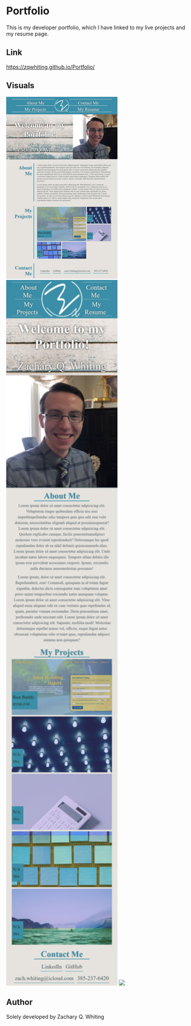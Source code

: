 # Portfolio

This is my developer portfolio, which I have linked to my live projects and my resume page.

## Link

https://zqwhiting.github.io/Portfolio/

## Visuals

<img src="./assets/images/BigScreenshot.jpg" width="300">
<img src="./assets/images/SmallScreenshot.jpg" width="300">
<img src="./assets/images/GIF.gif" width="300">

## Author

Solely developed by Zachary Q. Whiting